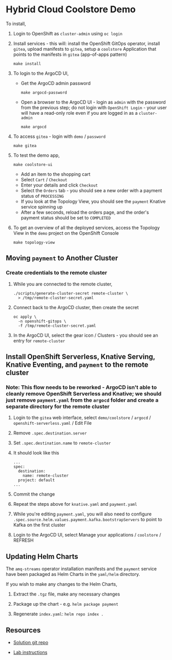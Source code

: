 # Hybrid Cloud Coolstore Demo

To install,

01. Login to OpenShift as `cluster-admin` using `oc login`

01. Install services - this will: install the OpenShift GitOps operator, install `gitea`, upload manifests to `gitea`, setup a `coolstore` Application that points to the manifests in `gitea` (app-of-apps pattern)

		make install

01. To login to the ArgoCD UI,

	*   Get the ArgoCD admin password

			make argocd-password

	*   Open a browser to the ArgoCD UI - login as `admin` with the password from the previous step; do not login with `OpenShift Login` - your user will have a read-only role even if you are logged in as a `cluster-admin`

			make argocd

01. To access `gitea` - login with `demo` / `password`

		make gitea

01. To test the demo app,

		make coolstore-ui

	* Add an item to the shopping cart
	* Select `Cart` / `Checkout`
	* Enter your details and click `Checkout`
	* Select the `Orders` tab - you should see a new order with a payment status of `PROCESSING`
	* If you look at the Topology View, you should see the `payment` Knative service spinning up
	* After a few seconds, reload the orders page, and the order's payment status should be set to `COMPLETED`

01. To get an overview of all the deployed services, access the Topology View in the `demo` project on the OpenShift Console

		make topology-view


## Moving `payment` to Another Cluster

### Create credentials to the remote cluster

01. While you are connected to the remote cluster,

		./scripts/generate-cluster-secret remote-cluster \
		  > /tmp/remote-cluster-secret.yaml

01. Connect back to the ArgoCD cluster, then create the secret

		oc apply \
		  -n openshift-gitops \
		  -f /tmp/remote-cluster-secret.yaml

01. In the ArgoCD UI, select the gear icon / Clusters - you should see an entry for `remote-cluster`


## Install OpenShift Serverless, Knative Serving, Knative Eventing, and `payment` to the remote cluster

### Note: This flow needs to be reworked - ArgoCD isn't able to cleanly remove OpenShift Serverless and Knative; we should just remove `payment.yaml` from the `argocd` folder and create a separate directory for the remote cluster

01. Login to the `gitea` web interface, select `demo/coolstore` / `argocd` / `openshift-serverless.yaml` / Edit File

01. Remove `.spec.destination.server`

01. Set `.spec.destination.name` to `remote-cluster`

01. It should look like this

		...
		spec:
		  destination:
		    name: remote-cluster
		  project: default
		...

01. Commit the change

01. Repeat the steps above for `knative.yaml` and `payment.yaml`

01. While you're editing `payment.yaml`, you will also need to configure `.spec.source.helm.values.payment.kafka.bootstrapServers` to point to Kafka on the first cluster

01. Login to the ArgoCD UI, select Manage your applications / `coolstore` / REFRESH


## Updating Helm Charts

The `amq-streams` operator installation manifests and the `payment` service have been packaged as Helm Charts in the `yaml/helm` directory.

If you wish to make any changes to the Helm Charts,

01. Extract the `.tgz` file, make any necessary changes

01. Package up the chart - e.g. `helm package payment`

01. Regenerate `index.yaml`: `helm repo index .`


## Resources

* [Solution git repo](https://github.com/RedHat-Middleware-Workshops/cloud-native-workshop-v2-labs-solutions/tree/ocp-4.9/m4)

* [Lab instructions](http://guides-m4-labs-infra.6923.rh-us-east-1.openshiftapps.com/workshop/cloudnative/lab/high-performing-cache-services)
